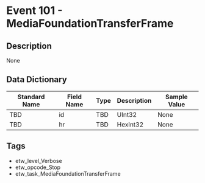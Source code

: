 # Event 101 - MediaFoundationTransferFrame

## Description
None

## Data Dictionary
|Standard Name|Field Name|Type|Description|Sample Value|
|---|---|---|---|---|
|TBD|id|TBD|UInt32|None|None|
|TBD|hr|TBD|HexInt32|None|None|

## Tags
* etw_level_Verbose
* etw_opcode_Stop
* etw_task_MediaFoundationTransferFrame